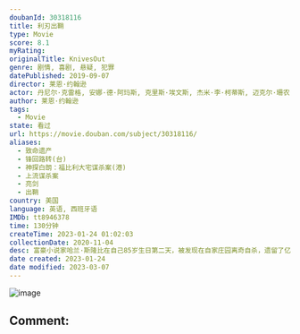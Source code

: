 ```yaml
---
doubanId: 30318116
title: 利刃出鞘
type: Movie
score: 8.1
myRating: 
originalTitle: KnivesOut
genre: 剧情, 喜剧, 悬疑, 犯罪
datePublished: 2019-09-07
director: 莱恩·约翰逊
actor: 丹尼尔·克雷格, 安娜·德·阿玛斯, 克里斯·埃文斯, 杰米·李·柯蒂斯, 迈克尔·珊农, 唐·约翰逊, 托妮·科莱特, 勒凯斯·斯坦菲尔德, 克里斯托弗·普卢默, 凯瑟琳·兰福德, 杰登·马泰尔, 瑞琪·琳德赫姆, 艾迪·帕特森, 弗兰克·奥兹, ·卡兰, 诺阿·西甘, ·埃梅特·沃尔什, 玛琳娜·福特, 劳尔·卡斯提洛, 雪莉·罗德里格斯, 约瑟夫·高登, 加布里埃尔·洛莱斯, 玛塞拉·贾拉米洛
author: 莱恩·约翰逊
tags:
  - Movie
state: 看过
url: https://movie.douban.com/subject/30318116/
aliases:
  - 致命遗产
  - 锋回路转(台)
  - 神探白朗：福比利大宅谋杀案(港)
  - 上流谋杀案
  - 亮剑
  - 出鞘
country: 美国
language: 英语, 西班牙语
IMDb: tt8946378
time: 130分钟
createTime: 2023-01-24 01:02:03
collectionDate: 2020-11-04
desc: 富豪小说家哈兰·斯隆比在自己85岁生日第二天，被发现在自家庄园离奇自杀，遗留了亿万遗产。久负盛名的大侦探布兰科（丹尼尔·克雷格饰）突然被匿名人士雇佣调查此案真相。同时，哈兰的孙子兰森（克里斯·埃文斯饰...
date created: 2023-01-24
date modified: 2023-03-07
---
```


![image](p2574172427.jpg)

Comment:
---
